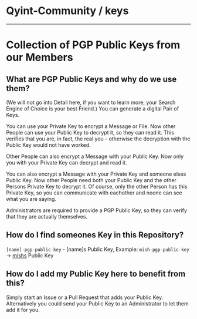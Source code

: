 # Qyint-Community / keys
- - -

# Collection of PGP Public Keys from our Members

## What are PGP Public Keys and why do we use them?
(We will not go into Detail here, if you want to learn more, your Search Engine of Choice is your best Friend.)
You can generate a digital Pair of Keys.

You can use your Private Key to encrypt a Message or File.
Now other People can use your Public Key to decrypt it, so they can read it.
This verifies that you are, in fact, the real you - otherwise the decryption with the Public Key would not have worked.

Other People can also encrypt a Message with your Public Key.
Now only you with your Private Key can decrypt and read it.

You can also encrypt a Message with your Private Key and someone elses Public Key.
Now other People need both your Public Key and the other Persons Private Key to decrypt it.
Of course, only the other Person has this Private Key, so you can communicate with eachother and noone can see what you are saying.

Administrators are required to provide a PGP Public Key, so they can verify that they are actually themselves.

## How do I find someones Key in this Repository?
`[name]-pgp-public-key` - [name]s Public Key,
Example: `mish-pgp-public-key` → [mishs](https://qyint-community.github.io/mish) Public Key

## How do I add my Public Key here to benefit from this?
Simply start an Issue or a Pull Request that adds your Public Key.
Alternatively you could send your Public Key to an Administrator to let them add it for you.

